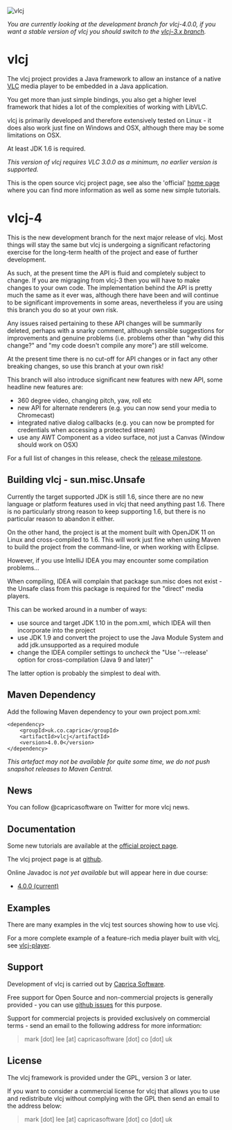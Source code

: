 ![vlcj](https://github.com/caprica/vlcj/raw/master/etc/vlcj-logo.png "vlcj")

*You are currently looking at the development branch for vlcj-4.0.0, if you want a stable version of vlcj you should
switch to the [vlcj-3.x branch](https://github.com/caprica/vlcj/tree/vlcj-3.x).* 

vlcj
====

The vlcj project provides a Java framework to allow an instance of a native [VLC](http://www.videolan.org/vlc "VLC")
media player to be embedded in a Java application.

You get more than just simple bindings, you also get a higher level framework that hides a lot of the complexities of
working with LibVLC.

vlcj is primarily developed and therefore extensively tested on Linux - it does also work just fine on Windows and
OSX, although there may be some limitations on OSX.

At least JDK 1.6 is required.

*This version of vlcj requires VLC 3.0.0 as a minimum, no earlier version is supported.*

This is the open source vlcj project page, see also the 'official'
[home page](http://capricasoftware.co.uk/projects/vlcj "Official vlcj home page at Caprica Software") where you can find
more information as well as some new simple tutorials.

vlcj-4
======

This is the new development branch for the next major release of vlcj. Most things will stay the same but vlcj is
undergoing a significant refactoring exercise for the long-term health of the project and ease of further development.

As such, at the present time the API is fluid and completely subject to change. If you are migraging from vlcj-3 then
you will have to make changes to your own code. The implementation behind the API is pretty much the same as it ever
was, although there have been and will continue to be significant improvements in some areas, nevertheless if you are
using this branch you do so at your own risk.

Any issues raised pertaining to these API changes will be summarily deleted, perhaps with a snarky comment, although
sensible suggestions for improvements and genuine problems (i.e. problems other than "why did this change?" and "my code
doesn't compile any more") are still welcome. 

At the present time there is no cut-off for API changes or in fact any other breaking changes, so use this branch at
your own risk!

This branch will also introduce significant new features with new API, some headline new features are:

 - 360 degree video, changing pitch, yaw, roll etc
 - new API for alternate renderers (e.g. you can now send your media to Chromecast)
 - integrated native dialog callbacks (e.g. you can now be prompted for credentials when accessing a protected stream)
 - use any AWT Component as a video surface, not just a Canvas (Window should work on OSX)

For a full list of changes in this release, check the [release milestone](https://github.com/caprica/vlcj/milestone/14).

Building vlcj - sun.misc.Unsafe
-------------------------------

Currently the target supported JDK is still 1.6, since there are no new language or platform features used in vlcj
that need anything past 1.6. There is no particularly strong reason to keep supporting 1.6, but there is no particular
reason to abandon it either.

On the other hand, the project is at the moment built with OpenJDK 11 on Linux and cross-compiled to 1.6. This will
work just fine when using Maven to build the project from the command-line, or when working with Eclipse.

However, if you use IntelliJ IDEA you may encounter some compilation problems...

When compiling, IDEA will complain that package sun.misc does not exist - the Unsafe class from this package is
required for the "direct" media players.

This can be worked around in a number of ways:

 - use source and target JDK 1.10 in the pom.xml, which IDEA will then incorporate into the project
 - use JDK 1.9 and convert the project to use the Java Module System and add jdk.unsupported as a required module
 - change the IDEA compiler settings to *uncheck* the "Use '--release' option for cross-compilation (Java 9 and later)"

The latter option is probably the simplest to deal with.

Maven Dependency
----------------

Add the following Maven dependency to your own project pom.xml:

```
<dependency>
    <groupId>uk.co.caprica</groupId>
    <artifactId>vlcj</artifactId>
    <version>4.0.0</version>
</dependency>
```

*This artefact may not be available for quite some time, we do not push snapshot releases to Maven Central.*

News
----

You can follow @capricasoftware on Twitter for more vlcj news.

Documentation
-------------

Some new tutorials are available at the [official project page](http://capricasoftware.co.uk/projects/vlcj/tutorials).

The vlcj project page is at [github](http://caprica.github.com/vlcj "vlcj at github").

Online Javadoc is *not yet available* but will appear here in due course:

* [4.0.0 (current)](http://caprica.github.com/vlcj/javadoc/4.0.0/index.html "4.0.0 Javadoc")

Examples
--------

There are many examples in the vlcj test sources showing how to use vlcj.

For a more complete example of a feature-rich media player built with vlcj,
see [vlcj-player](https://github.com/caprica/vlcj-player).

Support
-------

Development of vlcj is carried out by [Caprica Software](http://www.capricasoftware.co.uk).

Free support for Open Source and non-commercial projects is generally provided - you can
use [github issues](https://github.com/caprica/vlcj/issues "vlcj github issues") for this purpose.

Support for commercial projects is provided exclusively on commercial terms - send an email to the following address for
more information:

> mark [dot] lee [at] capricasoftware [dot] co [dot] uk

License
-------

The vlcj framework is provided under the GPL, version 3 or later.

If you want to consider a commercial license for vlcj that allows you to use and redistribute vlcj without complying
with the GPL then send an email to the address below:

> mark [dot] lee [at] capricasoftware [dot] co [dot] uk
